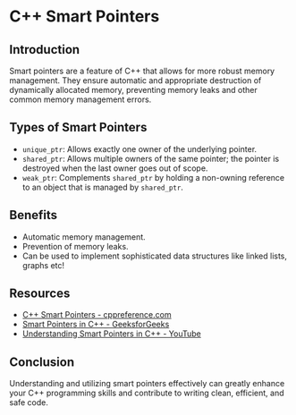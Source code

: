 # C++ Smart Pointers

## Introduction
Smart pointers are a feature of C++ that allows for more robust memory management. They ensure automatic and appropriate destruction of dynamically allocated memory, preventing memory leaks and other common memory management errors.

## Types of Smart Pointers
- `unique_ptr`: Allows exactly one owner of the underlying pointer.
- `shared_ptr`: Allows multiple owners of the same pointer; the pointer is destroyed when the last owner goes out of scope.
- `weak_ptr`: Complements `shared_ptr` by holding a non-owning reference to an object that is managed by `shared_ptr`.

## Benefits
- Automatic memory management.
- Prevention of memory leaks.
- Can be used to implement sophisticated data structures like linked lists, graphs etc!

## Resources
- [C++ Smart Pointers - cppreference.com](https://en.cppreference.com/w/cpp/memory)
- [Smart Pointers in C++ - GeeksforGeeks](https://www.geeksforgeeks.org/smart-pointers-cpp/)
- [Understanding Smart Pointers in C++ - YouTube](https://www.youtube.com/watch?v=UOB7-B2MfwA)

## Conclusion
Understanding and utilizing smart pointers effectively can greatly enhance your C++ programming skills and contribute to writing clean, efficient, and safe code.

